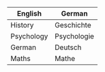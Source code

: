 | English | German |
|---------|--------|
| History | Geschichte |
| Psychology | Psychologie |
| German | Deutsch |
| Maths | Mathe |
